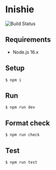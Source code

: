# Inishie

![Build Status](https://github.com/gotoeveryone/inishie/workflows/Build/badge.svg)

## Requirements

- Node.js 16.x

## Setup

```console
$ npm i
```

## Run

```console
$ npm run dev
```

## Format check

```console
$ npm run check
```

## Test

```console
$ npm run test
```
